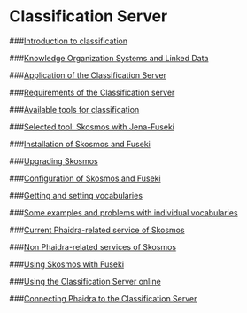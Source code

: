 # Classification Server

###[Introduction to classification](introduction_to_classification.md)

###[Knowledge Organization Systems and Linked Data](knowledge_organization_systems.md)

###[Application of the Classification Server](application_of_the_classification_server.md)

###[Requirements of the Classification server](requirements_of_the_classification_server.md)

###[Available tools for classification](available_tools_for_classification.md)

###[Selected tool: Skosmos with Jena-Fuseki](selected_tool_skosmos_with_jena-fuseki.md)

###[Installation of Skosmos and Fuseki](installation_of_skosmos_and_fuseki.md)

###[Upgrading Skosmos](upgrading_skosmos.md)

###[Configuration of Skosmos and Fuseki](configuration_of_skosmos_and_fuseki.md)

###[Getting and setting vocabularies](getting_and_setting_vocabularies.md)

###[Some examples and problems with individual vocabularies](some_examples_and_problems_with_individual_vocab.md)

###[Current Phaidra-related service of Skosmos](current_phaidra_related_service_of_skosmos.md)

###[Non Phaidra-related services of Skosmos](non_phaidra-related_services_of_skosmos.md)

###[Using Skosmos with Fuseki](using_skosmos_with_fuseki.md)

###[Using the Classification Server online](using_the_calssification_server_online.md)

###[Connecting Phaidra to the Classification Server](connecting_to_phaidra.md)



